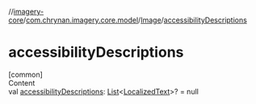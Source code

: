 //[imagery-core](../../../index.md)/[com.chrynan.imagery.core.model](../index.md)/[Image](index.md)/[accessibilityDescriptions](accessibility-descriptions.md)



# accessibilityDescriptions  
[common]  
Content  
val [accessibilityDescriptions](accessibility-descriptions.md): [List](https://kotlinlang.org/api/latest/jvm/stdlib/kotlin.collections/-list/index.html)<[LocalizedText](../-localized-text/index.md)>? = null  



